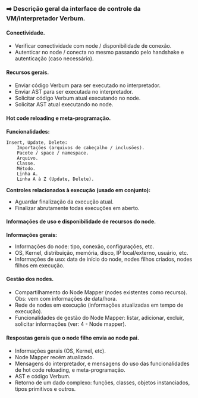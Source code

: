 ### :arrow_right: Descrição geral da interface de controle da VM/interpretador Verbum.

#### Conectividade.
- Verificar conectividade com node / disponibilidade de conexão.
- Autenticar no node / conecta no mesmo passando pelo handshake e autenticação (caso necessário).


#### Recursos gerais.
- Enviar código Verbum para ser executado no interpretador.
- Enviar AST para ser executada no interpretador.
- Solicitar código Verbum atual executando no node.
- Solicitar AST atual executando no node.


#### Hot code reloading e meta-programação.

<b>Funcionalidades:</b>
```
Insert, Update, Delete:
    Importações (arquivos de cabeçalho / inclusões).
    Pacote / space / namespace.
    Arquivo.
    Classe.
    Método.
    Linha A.
    Linha A à Z (Update, Delete).
```

<b>Controles relacionados à execução (usado em conjunto):</b>
- Aguardar finalização da execução atual.
- Finalizar abrutamente todas execuções em aberto.


#### Informações de uso e disponibilidade de recursos do node.

<b>Informações gerais:</b>
- Informações do node: tipo, conexão, configurações, etc.
- OS, Kernel, distribuição, memória, disco, IP local/externo, usuário, etc.
- Informações de uso: data de início do node, nodes filhos criados, nodes filhos em execução.


#### Gestão dos nodes.

- Compartilhamento do Node Mapper (nodes existentes como recurso). Obs: vem com informações de data/hora.
- Rede de nodes em execução (informações atualizadas em tempo de execução).
- Funcionalidades de gestão do Node Mapper: listar, adicionar, excluir, solicitar informações (ver: 4 - Node mapper).


#### Respostas gerais que o node filho envia ao node pai.

- Informações gerais (OS, Kernel, etc).
- Node Mapper recém atualizado.
- Mensagens do interpretador, e mensagens do uso das funcionalidades de hot code reloading, e meta-programação.
- AST e código Verbum.
- Retorno de um dado complexo: funções, classes, objetos instanciados, tipos primitivos e outros.


